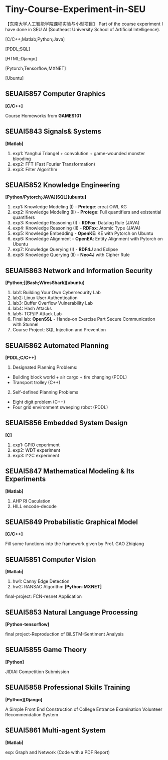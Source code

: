 # Tiny-Course-Experiment-in-SEU
【东南大学人工智能学院课程实验与小型项目】
Part of the course experiment I have done in SEU AI (Southeast University School of Artificial Intelligence). 

[C/C++;Matlab;Python;Java]

[PDDL;SQL]

[HTML;Django]

[Pytorch;Tensorflow;MXNET]

[Ubuntu]

## SEUAI5857 Computer Graphics
**[C/C++]**

Course Homeworks from **GAMES101**

## SEUAI5843 Signals& Systems 
**[Matlab]**
1. exp1: Yanghui Triangel + convolution + game-wounded monster blooding
2. exp2: FFT (Fast Fourier Transformation)
3. exp3: Filter Algorithm

## SEUAI5852 Knowledge Engineering
**[Python/Pytorch;JAVA][SQL][ubuntu]**
1. exp1: Knowledge Modeling (I) - **Protege**: creat OWL KG
2. exp2: Knowledge Modeling (II) - **Protege**: Full quantifiers and existential quantifiers
3. exp3: Knowledge Reasoning (I) - **RDFox**: Datalog Rule (JAVA)
4. exp4: Knowledge Reasoning (II) - **RDFox**: Atomic Type (JAVA)
5. exp5: Knowledge Embedding - **OpenKE**: KE with Pytorch on Ubuntu
6. exp6: Knowledge Alignment - **OpenEA**: Entity Alignment with Pytorch on Ubuntu
7. exp7: Knowledge Querying (I) - **RDF4J** and Eclipse
8. exp8: Knowledge Querying (II) - **Neo4J** with Cipher Rule

## SEUAI5863 Network and Information Security
**[Python;][Bash;WiresShark][ubuntu]**
1. lab1: Building Your Own Cybersecurity Lab
2. lab2: Linux User Authentication
3. lab3: Buffer Overflow Vulnerability Lab
4. lab4: Hash Attacks
5. lab5: TCP/IP Attack Lab
6. Final lab: **OpenSSL** - Hands-on Exercise Part Secure Communication with Stunnel
7. Course Project: SQL Injection and Prevention


## SEUAI5862 Automated Planning
**[PDDL;C/C++]**
1. Designated Planning Problems:
  - Building block world + air cargo + tire changing (PDDL)
  - Transport trolley (C++)
2. Self-defined Planning Problems
  - Eight digit problem (C++)
  - Four grid environment sweeping robot (PDDL)

## SEUAI5856 Embedded System Design
**[C]**
1. exp1: GPIO experiment
2. exp2: WDT experiment
3. exp3: I^2C experiment

## SEUAI5847 Mathematical Modeling & Its Experiments
**[Matlab]**
1. AHP RI Caculation
2. HILL encode-decode

## SEUAI5849 Probabilistic Graphical Model
**[C/C++]**

Fill some functions into the framework given by Prof. GAO Zhiqiang

## SEUAI5851 Computer Vision
**[Matlab]**
1. hw1: Canny Edge Detection
2. hw2: RANSAC Algorithm
**[Python-MXNET]**

final-project: FCN-resnet Application

## SEUAI5853 Natural Language Processing
**[Python-tensorflow]**

final project-Reproduction of BiLSTM-Sentiment Analysis

## SEUAI5855 Game Theory
**[Python]**

JIDIAI Competition Submission

## SEUAI5858 Professional Skills Training
**[Python][Django]**

A Simple Front End Construction of College Entrance Examination Volunteer Recommendation System

## SEUAI5861 Multi-agent System
**[Matlab]**

exp: Graph and Network (Code with a PDF Report)  





